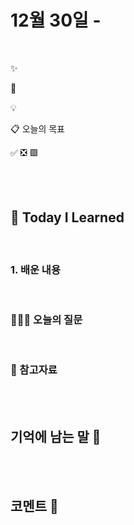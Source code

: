 # 12월 30일 - 

<br>

✨

📌

💡

📋 오늘의 목표

✅
❎
🟩

<br/>
<br/>

## 📝 **Today I Learned**

<br/>

### 1. 배운 내용

<br/>

### 🙋🏻‍♀️ 오늘의 질문

<br/>

### 🔖 참고자료

<br/>
<br/>

## 기억에 남는 말 💬

<br/>
<br/>

## 코멘트 🎈

<br/>
